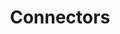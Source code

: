 ---
title: Connectors
description: Installing and Configuring Connectors of Turing AI.
docurl: /docs/turing/0.3.7/connectors/
product: turing
---